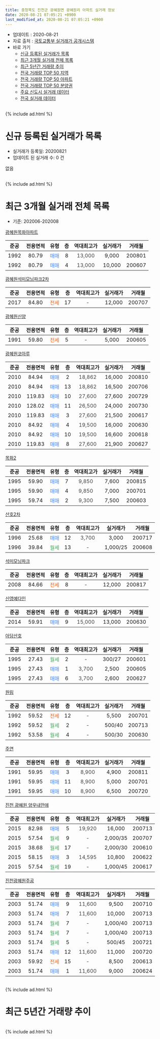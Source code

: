 ```yaml
---
title: 충청북도 진천군 광혜원면 광혜원리 아파트 실거래 정보
date: 2020-08-21 07:05:21 +0900
last_modified_at: 2020-08-21 07:05:21 +0900
---
```


* 업데이트 : 2020-08-21
* 자료 출처 : [국토교통부 실거래가 공개시스템](http://rt.molit.go.kr)
* 바로 가기
    * [신규 등록된 실거래가 목록](#신규-등록된-실거래가-목록)
    * [최근 3개월 실거래 전체 목록](#최근-3개월-실거래-전체-목록)
    * [최근 5년간 거래량 추이](#최근-5년간-거래량-추이)
    * [전국 거래량 TOP 50 지역](https://inasie.github.io/apt-trade-info/최근-3개월-전국에서-가장-거래가-많이-발생한-지역)
    * [전국 거래량 TOP 50 아파트](https://inasie.github.io/apt-trade-info/최근-3개월-전국에서-가장-거래가-많이-발생한-아파트)
    * [전국 거래량 TOP 50 분양권](https://inasie.github.io/apt-trade-info/최근-3개월-전국에서-가장-거래가-많이-발생한-분양권)
    * [주요 신도시 실거래 데이터](https://inasie.github.io/apt-trade-info/주요-신도시)
    * [전국 실거래 데이터](https://inasie.github.io/apt-trade-info/전국)
<br>
{% include ad.html %}
<br>

# 신규 등록된 실거래가 목록
* 실거래가 등록일: 20200821
* 업데이트 된 실거래 수: 0 건

없음

<br>
{% include ad.html %}
<br>

# 최근 3개월 실거래 전체 목록
* 기준: 202006-202008


[광혜원목화아파트](https://search.naver.com/search.naver?query=%EC%B6%A9%EC%B2%AD%EB%B6%81%EB%8F%84+%EC%A7%84%EC%B2%9C%EA%B5%B0+%EA%B4%91%ED%98%9C%EC%9B%90%EB%A9%B4+%EA%B4%91%ED%98%9C%EC%9B%90%EB%A6%AC+%EA%B4%91%ED%98%9C%EC%9B%90%EB%AA%A9%ED%99%94%EC%95%84%ED%8C%8C%ED%8A%B8)

|준공|전용면적|유형|층|역대최고가|실거래가|거래월|
|:---:|:---:|:---:|:---:|:---:|:---:|:---:|
|1992|80.79|<span style="color:#4285f3">매매</span>|8|<span style="color:#444444">13,000</span>|9,000|200801|
|1992|80.79|<span style="color:#4285f3">매매</span>|4|<span style="color:#444444">13,000</span>|10,000|200607|

[광혜원석미모닝파크2차](https://search.naver.com/search.naver?query=%EC%B6%A9%EC%B2%AD%EB%B6%81%EB%8F%84+%EC%A7%84%EC%B2%9C%EA%B5%B0+%EA%B4%91%ED%98%9C%EC%9B%90%EB%A9%B4+%EA%B4%91%ED%98%9C%EC%9B%90%EB%A6%AC+%EA%B4%91%ED%98%9C%EC%9B%90%EC%84%9D%EB%AF%B8%EB%AA%A8%EB%8B%9D%ED%8C%8C%ED%81%AC2%EC%B0%A8)

|준공|전용면적|유형|층|역대최고가|실거래가|거래월|
|:---:|:---:|:---:|:---:|:---:|:---:|:---:|
|2017|84.80|<span style="color:#ff5a00">전세</span>|17|<span style="color:#444444">-</span>|12,000|200707|

[광혜원신양](https://search.naver.com/search.naver?query=%EC%B6%A9%EC%B2%AD%EB%B6%81%EB%8F%84+%EC%A7%84%EC%B2%9C%EA%B5%B0+%EA%B4%91%ED%98%9C%EC%9B%90%EB%A9%B4+%EA%B4%91%ED%98%9C%EC%9B%90%EB%A6%AC+%EA%B4%91%ED%98%9C%EC%9B%90%EC%8B%A0%EC%96%91)

|준공|전용면적|유형|층|역대최고가|실거래가|거래월|
|:---:|:---:|:---:|:---:|:---:|:---:|:---:|
|1991|59.80|<span style="color:#ff5a00">전세</span>|5|<span style="color:#444444">-</span>|5,000|200605|

[광혜원코아루](https://search.naver.com/search.naver?query=%EC%B6%A9%EC%B2%AD%EB%B6%81%EB%8F%84+%EC%A7%84%EC%B2%9C%EA%B5%B0+%EA%B4%91%ED%98%9C%EC%9B%90%EB%A9%B4+%EA%B4%91%ED%98%9C%EC%9B%90%EB%A6%AC+%EA%B4%91%ED%98%9C%EC%9B%90%EC%BD%94%EC%95%84%EB%A3%A8)

|준공|전용면적|유형|층|역대최고가|실거래가|거래월|
|:---:|:---:|:---:|:---:|:---:|:---:|:---:|
|2010|84.94|<span style="color:#4285f3">매매</span>|2|<span style="color:#444444">18,862</span>|16,000|200810|
|2010|84.94|<span style="color:#4285f3">매매</span>|13|<span style="color:#444444">18,862</span>|16,500|200706|
|2010|119.83|<span style="color:#4285f3">매매</span>|10|<span style="color:#444444">27,600</span>|27,600|200729|
|2010|128.02|<span style="color:#4285f3">매매</span>|11|<span style="color:#444444">26,500</span>|24,000|200730|
|2010|119.83|<span style="color:#4285f3">매매</span>|3|<span style="color:#444444">27,600</span>|21,500|200617|
|2010|84.92|<span style="color:#4285f3">매매</span>|4|<span style="color:#444444">19,500</span>|16,000|200630|
|2010|84.92|<span style="color:#4285f3">매매</span>|10|<span style="color:#444444">19,500</span>|16,600|200618|
|2010|119.83|<span style="color:#4285f3">매매</span>|8|<span style="color:#444444">27,600</span>|21,900|200627|

[목화2](https://search.naver.com/search.naver?query=%EC%B6%A9%EC%B2%AD%EB%B6%81%EB%8F%84+%EC%A7%84%EC%B2%9C%EA%B5%B0+%EA%B4%91%ED%98%9C%EC%9B%90%EB%A9%B4+%EA%B4%91%ED%98%9C%EC%9B%90%EB%A6%AC+%EB%AA%A9%ED%99%942)

|준공|전용면적|유형|층|역대최고가|실거래가|거래월|
|:---:|:---:|:---:|:---:|:---:|:---:|:---:|
|1995|59.90|<span style="color:#4285f3">매매</span>|7|<span style="color:#444444">9,850</span>|7,600|200815|
|1995|59.90|<span style="color:#4285f3">매매</span>|4|<span style="color:#444444">9,850</span>|7,000|200701|
|1995|59.74|<span style="color:#4285f3">매매</span>|2|<span style="color:#444444">9,300</span>|7,500|200603|

[산호2차](https://search.naver.com/search.naver?query=%EC%B6%A9%EC%B2%AD%EB%B6%81%EB%8F%84+%EC%A7%84%EC%B2%9C%EA%B5%B0+%EA%B4%91%ED%98%9C%EC%9B%90%EB%A9%B4+%EA%B4%91%ED%98%9C%EC%9B%90%EB%A6%AC+%EC%82%B0%ED%98%B82%EC%B0%A8)

|준공|전용면적|유형|층|역대최고가|실거래가|거래월|
|:---:|:---:|:---:|:---:|:---:|:---:|:---:|
|1996|25.68|<span style="color:#4285f3">매매</span>|12|<span style="color:#444444">3,700</span>|3,000|200717|
|1996|39.84|<span style="color:#34a853">월세</span>|13|<span style="color:#444444">-</span>|1,000/25|200608|

[석미모닝파크](https://search.naver.com/search.naver?query=%EC%B6%A9%EC%B2%AD%EB%B6%81%EB%8F%84+%EC%A7%84%EC%B2%9C%EA%B5%B0+%EA%B4%91%ED%98%9C%EC%9B%90%EB%A9%B4+%EA%B4%91%ED%98%9C%EC%9B%90%EB%A6%AC+%EC%84%9D%EB%AF%B8%EB%AA%A8%EB%8B%9D%ED%8C%8C%ED%81%AC)

|준공|전용면적|유형|층|역대최고가|실거래가|거래월|
|:---:|:---:|:---:|:---:|:---:|:---:|:---:|
|2008|84.66|<span style="color:#ff5a00">전세</span>|8|<span style="color:#444444">-</span>|12,000|200817|

[신영예다인](https://search.naver.com/search.naver?query=%EC%B6%A9%EC%B2%AD%EB%B6%81%EB%8F%84+%EC%A7%84%EC%B2%9C%EA%B5%B0+%EA%B4%91%ED%98%9C%EC%9B%90%EB%A9%B4+%EA%B4%91%ED%98%9C%EC%9B%90%EB%A6%AC+%EC%8B%A0%EC%98%81%EC%98%88%EB%8B%A4%EC%9D%B8)

|준공|전용면적|유형|층|역대최고가|실거래가|거래월|
|:---:|:---:|:---:|:---:|:---:|:---:|:---:|
|2014|59.91|<span style="color:#4285f3">매매</span>|9|<span style="color:#444444">15,000</span>|13,000|200630|

[아담산호](https://search.naver.com/search.naver?query=%EC%B6%A9%EC%B2%AD%EB%B6%81%EB%8F%84+%EC%A7%84%EC%B2%9C%EA%B5%B0+%EA%B4%91%ED%98%9C%EC%9B%90%EB%A9%B4+%EA%B4%91%ED%98%9C%EC%9B%90%EB%A6%AC+%EC%95%84%EB%8B%B4%EC%82%B0%ED%98%B8)

|준공|전용면적|유형|층|역대최고가|실거래가|거래월|
|:---:|:---:|:---:|:---:|:---:|:---:|:---:|
|1995|27.43|<span style="color:#34a853">월세</span>|2|<span style="color:#444444">-</span>|300/27|200601|
|1995|27.43|<span style="color:#4285f3">매매</span>|1|<span style="color:#444444">3,700</span>|2,500|200605|
|1995|27.43|<span style="color:#4285f3">매매</span>|6|<span style="color:#444444">3,700</span>|2,600|200627|

[원림](https://search.naver.com/search.naver?query=%EC%B6%A9%EC%B2%AD%EB%B6%81%EB%8F%84+%EC%A7%84%EC%B2%9C%EA%B5%B0+%EA%B4%91%ED%98%9C%EC%9B%90%EB%A9%B4+%EA%B4%91%ED%98%9C%EC%9B%90%EB%A6%AC+%EC%9B%90%EB%A6%BC)

|준공|전용면적|유형|층|역대최고가|실거래가|거래월|
|:---:|:---:|:---:|:---:|:---:|:---:|:---:|
|1992|59.52|<span style="color:#ff5a00">전세</span>|12|<span style="color:#444444">-</span>|5,500|200701|
|1992|59.52|<span style="color:#34a853">월세</span>|2|<span style="color:#444444">-</span>|500/40|200713|
|1992|53.58|<span style="color:#34a853">월세</span>|4|<span style="color:#444444">-</span>|500/30|200630|

[주연](https://search.naver.com/search.naver?query=%EC%B6%A9%EC%B2%AD%EB%B6%81%EB%8F%84+%EC%A7%84%EC%B2%9C%EA%B5%B0+%EA%B4%91%ED%98%9C%EC%9B%90%EB%A9%B4+%EA%B4%91%ED%98%9C%EC%9B%90%EB%A6%AC+%EC%A3%BC%EC%97%B0)

|준공|전용면적|유형|층|역대최고가|실거래가|거래월|
|:---:|:---:|:---:|:---:|:---:|:---:|:---:|
|1991|59.95|<span style="color:#4285f3">매매</span>|3|<span style="color:#444444">8,900</span>|4,900|200811|
|1991|59.95|<span style="color:#4285f3">매매</span>|11|<span style="color:#444444">8,900</span>|5,000|200701|
|1991|59.95|<span style="color:#4285f3">매매</span>|10|<span style="color:#444444">8,900</span>|6,500|200720|

[진천 광혜원 양우내안애](https://search.naver.com/search.naver?query=%EC%B6%A9%EC%B2%AD%EB%B6%81%EB%8F%84+%EC%A7%84%EC%B2%9C%EA%B5%B0+%EA%B4%91%ED%98%9C%EC%9B%90%EB%A9%B4+%EA%B4%91%ED%98%9C%EC%9B%90%EB%A6%AC+%EC%A7%84%EC%B2%9C+%EA%B4%91%ED%98%9C%EC%9B%90+%EC%96%91%EC%9A%B0%EB%82%B4%EC%95%88%EC%95%A0)

|준공|전용면적|유형|층|역대최고가|실거래가|거래월|
|:---:|:---:|:---:|:---:|:---:|:---:|:---:|
|2015|82.98|<span style="color:#4285f3">매매</span>|5|<span style="color:#444444">19,920</span>|16,000|200713|
|2015|57.54|<span style="color:#34a853">월세</span>|9|<span style="color:#444444">-</span>|2,000/35|200707|
|2015|38.68|<span style="color:#34a853">월세</span>|17|<span style="color:#444444">-</span>|2,000/30|200610|
|2015|58.15|<span style="color:#4285f3">매매</span>|3|<span style="color:#444444">14,595</span>|10,800|200622|
|2015|57.54|<span style="color:#34a853">월세</span>|19|<span style="color:#444444">-</span>|1,000/45|200617|

[진천광혜원주공](https://search.naver.com/search.naver?query=%EC%B6%A9%EC%B2%AD%EB%B6%81%EB%8F%84+%EC%A7%84%EC%B2%9C%EA%B5%B0+%EA%B4%91%ED%98%9C%EC%9B%90%EB%A9%B4+%EA%B4%91%ED%98%9C%EC%9B%90%EB%A6%AC+%EC%A7%84%EC%B2%9C%EA%B4%91%ED%98%9C%EC%9B%90%EC%A3%BC%EA%B3%B5)

|준공|전용면적|유형|층|역대최고가|실거래가|거래월|
|:---:|:---:|:---:|:---:|:---:|:---:|:---:|
|2003|51.74|<span style="color:#4285f3">매매</span>|9|<span style="color:#444444">11,600</span>|9,500|200710|
|2003|51.74|<span style="color:#4285f3">매매</span>|7|<span style="color:#444444">11,600</span>|10,000|200713|
|2003|51.74|<span style="color:#34a853">월세</span>|7|<span style="color:#444444">-</span>|1,000/40|200713|
|2003|51.74|<span style="color:#34a853">월세</span>|7|<span style="color:#444444">-</span>|1,000/40|200713|
|2003|51.74|<span style="color:#34a853">월세</span>|5|<span style="color:#444444">-</span>|500/45|200721|
|2003|51.74|<span style="color:#4285f3">매매</span>|12|<span style="color:#444444">11,600</span>|11,000|200720|
|2003|59.92|<span style="color:#ff5a00">전세</span>|15|<span style="color:#444444">-</span>|8,500|200613|
|2003|51.74|<span style="color:#4285f3">매매</span>|1|<span style="color:#444444">11,600</span>|9,000|200624|


<br>
{% include ad.html %}
<br>

# 최근 5년간 거래량 추이


<div style="width:100%;">
    <canvas id="deal_progress" height="200"></canvas>
</div>

<script>
new Chart(document.getElementById("deal_progress"), {
    type: 'line',
    data: {
        labels: ['201508','201509','201510','201511','201512','201601','201602','201603','201604','201605','201606','201607','201608','201609','201610','201611','201612','201701','201702','201703','201704','201705','201706','201707','201708','201709','201710','201711','201712','201801','201802','201803','201804','201805','201806','201807','201808','201809','201810','201811','201812','201901','201902','201903','201904','201905','201906','201907','201908','201909','201910','201911','201912','202001','202002','202003','202004','202005','202006','202007','202008'],
        datasets: [{
            label: '매매',
            pointRadius: 1,
            data: [28, 29, 11, 27, 13, 10, 14, 22, 12, 18, 25, 11, 46, 8, 32, 14, 11, 17, 10, 28, 19, 9, 18, 19, 14, 10, 8, 16, 9, 9, 8, 17, 10, 18, 17, 10, 8, 12, 12, 11, 5, 9, 5, 9, 17, 16, 8, 5, 9, 10, 4, 9, 12, 9, 16, 17, 13, 12, 11, 11, 4],
            borderColor: "rgba(255, 201, 14, 1)",
            backgroundColor: "rgba(255, 201, 14, 0.5)",
            fill: false,
            lineTension: 0
        },{
            label: '전월세',
            pointRadius: 1,
            data: [6, 11, 10, 7, 9, 5, 6, 15, 7, 7, 8, 8, 12, 10, 12, 5, 8, 5, 18, 16, 24, 14, 16, 10, 11, 13, 7, 6, 7, 10, 11, 7, 8, 9, 8, 20, 10, 18, 12, 4, 11, 6, 18, 12, 13, 16, 11, 7, 10, 13, 1, 6, 9, 5, 8, 6, 9, 2, 7, 7, 1],
            borderColor: "rgba(0, 141, 185, 1)",
            backgroundColor: "rgba(0, 141, 185, 0.5)",
            fill: false,
            lineTension: 0
        }
        ]
    },
    options: {
        responsive: true,
        title: {
            display: false
        },
        tooltips: {
            mode: 'index',
            intersect: false
        },
        hover: {
            mode: 'nearest',
            intersect: true
        },
        scales: {
            xAxes: [{
                display: true,
                scaleLabel: {
                    display: true,
                    labelString: '년/월'
                }
            }],
            yAxes: [{
                display: true,
                ticks: {
                    suggestedMin: 0,
                },
                scaleLabel: {
                    display: true,
                    labelString: '실거래 수'
                }
            }]
        }
    }
});

</script>


<br>
{% include ad.html %}
<br>

